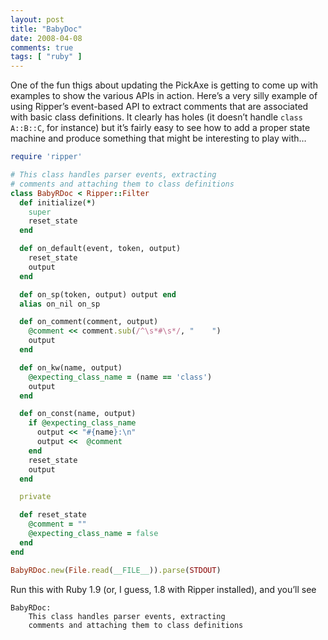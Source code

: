 ```yaml
---
layout: post
title: "BabyDoc"
date: 2008-04-08
comments: true
tags: [ "ruby" ]
---
```


One of the fun thigs about updating the PickAxe is getting to come up
with examples to show the various APIs in action. Here’s a very silly
example of using Ripper’s event-based API to extract comments that are
associated with basic class definitions. It clearly has holes (it
doesn’t handle `class A::B::C`, for instance) but it’s fairly easy to
see how to add a proper state machine and produce something that might
be interesting to play with…


``` ruby
require 'ripper'

# This class handles parser events, extracting
# comments and attaching them to class definitions
class BabyRDoc < Ripper::Filter
  def initialize(*)
    super
    reset_state
  end

  def on_default(event, token, output)
    reset_state
    output
  end

  def on_sp(token, output) output end
  alias on_nil on_sp

  def on_comment(comment, output)
    @comment << comment.sub(/^\s*#\s*/, "    ")
    output
  end

  def on_kw(name, output)
    @expecting_class_name = (name == 'class')
    output
  end

  def on_const(name, output)
    if @expecting_class_name
      output << "#{name}:\n"
      output <<  @comment
    end
    reset_state
    output
  end

  private

  def reset_state
    @comment = ""
    @expecting_class_name = false
  end
end

BabyRDoc.new(File.read(__FILE__)).parse(STDOUT)

```

Run this with Ruby 1.9 (or, I guess, 1.8 with Ripper installed), and
you’ll see

```
BabyRDoc: 
    This class handles parser events, extracting 
    comments and attaching them to class definitions
```


